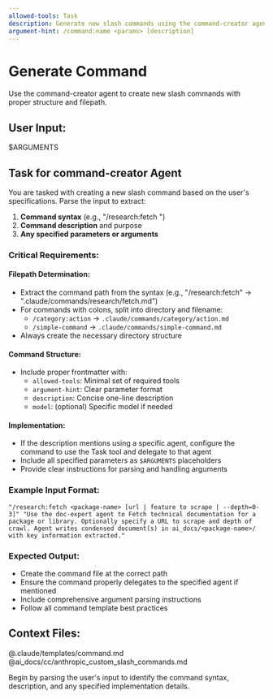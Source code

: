 ```yaml
---
allowed-tools: Task
description: Generate new slash commands using the command-creator agent
argument-hint: /command:name <params> [description]
---
```


# Generate Command
Use the command-creator agent to create new slash commands with proper structure and filepath.

## User Input:
$ARGUMENTS

## Task for command-creator Agent

You are tasked with creating a new slash command based on the user's specifications. Parse the input to extract:

1. **Command syntax** (e.g., "/research:fetch <package-name>")
2. **Command description** and purpose
3. **Any specified parameters or arguments**

### Critical Requirements:

#### Filepath Determination:
- Extract the command path from the syntax (e.g., "/research:fetch" → ".claude/commands/research/fetch.md")
- For commands with colons, split into directory and filename:
  - `/category:action` → `.claude/commands/category/action.md`
  - `/simple-command` → `.claude/commands/simple-command.md`
- Always create the necessary directory structure

#### Command Structure:
- Include proper frontmatter with:
  - `allowed-tools`: Minimal set of required tools
  - `argument-hint`: Clear parameter format
  - `description`: Concise one-line description
  - `model`: (optional) Specific model if needed

#### Implementation:
- If the description mentions using a specific agent, configure the command to use the Task tool and delegate to that agent
- Include all specified parameters as `$ARGUMENTS` placeholders
- Provide clear instructions for parsing and handling arguments

### Example Input Format:
```
"/research:fetch <package-name> [url | feature to scrape | --depth=0-3]" "Use the doc-expert agent to Fetch technical documentation for a package or library. Optionally specify a URL to scrape and depth of crawl. Agent writes condensed document(s) in ai_docs/<package-name>/ with key information extracted."
```

### Expected Output:
- Create the command file at the correct path
- Ensure the command properly delegates to the specified agent if mentioned
- Include comprehensive argument parsing instructions
- Follow all command template best practices

## Context Files:
@.claude/templates/command.md
@ai_docs/cc/anthropic_custom_slash_commands.md

Begin by parsing the user's input to identify the command syntax, description, and any specified implementation details.
